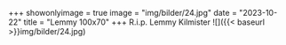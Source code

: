 +++
showonlyimage = true
image = "img/bilder/24.jpg"
date = "2023-10-22"
title = "Lemmy 100x70"
+++
R.i.p. Lemmy Kilmister
![]({{< baseurl >}}img/bilder/24.jpg)